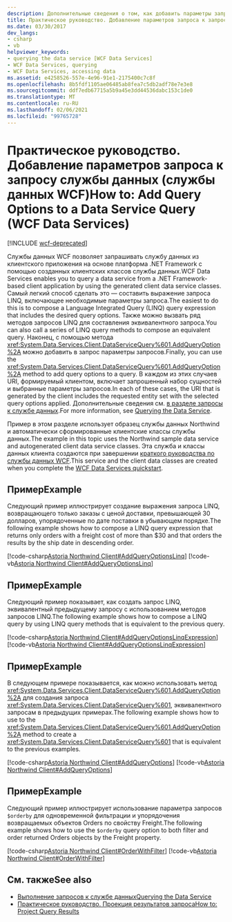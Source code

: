```yaml
---
description: Дополнительные сведения о том, как добавить параметры запроса в запрос службы данных (службы данных WCF).
title: Практическое руководство. Добавление параметров запроса к запросу службы данных (службы данных WCF)
ms.date: 03/30/2017
dev_langs:
- csharp
- vb
helpviewer_keywords:
- querying the data service [WCF Data Services]
- WCF Data Services, querying
- WCF Data Services, accessing data
ms.assetid: e4258526-557e-4e96-91e1-2175400c7c8f
ms.openlocfilehash: 8b5fdf1105ae06485ab8fea7c5db2adf78e7e3e8
ms.sourcegitcommit: ddf7edb67715a5b9a45e3dd44536dabc153c1de0
ms.translationtype: MT
ms.contentlocale: ru-RU
ms.lasthandoff: 02/06/2021
ms.locfileid: "99765728"
---
```

# <a name="how-to-add-query-options-to-a-data-service-query-wcf-data-services"></a><span data-ttu-id="b3ae2-103">Практическое руководство. Добавление параметров запроса к запросу службы данных (службы данных WCF)</span><span class="sxs-lookup"><span data-stu-id="b3ae2-103">How to: Add Query Options to a Data Service Query (WCF Data Services)</span></span>

[!INCLUDE [wcf-deprecated](~/includes/wcf-deprecated.md)]

<span data-ttu-id="b3ae2-104">Службы данных WCF позволяет запрашивать службу данных из клиентского приложения на основе платформа .NET Framework с помощью созданных клиентских классов службы данных.</span><span class="sxs-lookup"><span data-stu-id="b3ae2-104">WCF Data Services enables you to query a data service from a .NET Framework-based client application by using the generated client data service classes.</span></span> <span data-ttu-id="b3ae2-105">Самый легкий способ сделать это — составить выражение запроса LINQ, включающее необходимые параметры запроса.</span><span class="sxs-lookup"><span data-stu-id="b3ae2-105">The easiest to do this is to compose a Language Integrated Query (LINQ) query expression that includes the desired query options.</span></span> <span data-ttu-id="b3ae2-106">Также можно вызвать ряд методов запросов LINQ для составления эквивалентного запроса.</span><span class="sxs-lookup"><span data-stu-id="b3ae2-106">You can also call a series of LINQ query methods to compose an equivalent query.</span></span> <span data-ttu-id="b3ae2-107">Наконец, с помощью метода <xref:System.Data.Services.Client.DataServiceQuery%601.AddQueryOption%2A> можно добавить в запрос параметры запросов.</span><span class="sxs-lookup"><span data-stu-id="b3ae2-107">Finally, you can use the <xref:System.Data.Services.Client.DataServiceQuery%601.AddQueryOption%2A> method to add query options to a query.</span></span> <span data-ttu-id="b3ae2-108">В каждом из этих случаев URI, формируемый клиентом, включает запрошенный набор сущностей и выбранные параметры запросов.</span><span class="sxs-lookup"><span data-stu-id="b3ae2-108">In each of these cases, the URI that is generated by the client includes the requested entity set with the selected query options applied.</span></span> <span data-ttu-id="b3ae2-109">Дополнительные сведения см. [в разделе запросы к службе данных](querying-the-data-service-wcf-data-services.md).</span><span class="sxs-lookup"><span data-stu-id="b3ae2-109">For more information, see [Querying the Data Service](querying-the-data-service-wcf-data-services.md).</span></span>  
  
 <span data-ttu-id="b3ae2-110">Пример в этом разделе использует образец службы данных Northwind и автоматически сформированные клиентские классы службы данных.</span><span class="sxs-lookup"><span data-stu-id="b3ae2-110">The example in this topic uses the Northwind sample data service and autogenerated client data service classes.</span></span> <span data-ttu-id="b3ae2-111">Эта служба и классы данных клиента создаются при завершении [краткого руководства по службы данных WCF](quickstart-wcf-data-services.md).</span><span class="sxs-lookup"><span data-stu-id="b3ae2-111">This service and the client data classes are created when you complete the [WCF Data Services quickstart](quickstart-wcf-data-services.md).</span></span>  
  
## <a name="example"></a><span data-ttu-id="b3ae2-112">Пример</span><span class="sxs-lookup"><span data-stu-id="b3ae2-112">Example</span></span>  

 <span data-ttu-id="b3ae2-113">Следующий пример иллюстрирует создание выражения запроса LINQ, возвращающего только заказы с ценой доставки, превышающей 30 долларов, упорядоченные по дате поставки в убывающем порядке.</span><span class="sxs-lookup"><span data-stu-id="b3ae2-113">The following example shows how to compose a LINQ query expression that returns only orders with a freight cost of more than $30 and that orders the results by the ship date in descending order.</span></span>  
  
 [!code-csharp[Astoria Northwind Client#AddQueryOptionsLinq](../../../../samples/snippets/csharp/VS_Snippets_Misc/astoria_northwind_client/cs/source.cs#addqueryoptionslinq)]
 [!code-vb[Astoria Northwind Client#AddQueryOptionsLinq](../../../../samples/snippets/visualbasic/VS_Snippets_Misc/astoria_northwind_client/vb/source.vb#addqueryoptionslinq)]  
  
## <a name="example"></a><span data-ttu-id="b3ae2-114">Пример</span><span class="sxs-lookup"><span data-stu-id="b3ae2-114">Example</span></span>  

 <span data-ttu-id="b3ae2-115">Следующий пример показывает, как создать запрос LINQ, эквивалентный предыдущему запросу с использованием методов запросов LINQ.</span><span class="sxs-lookup"><span data-stu-id="b3ae2-115">The following example shows how to compose a LINQ query by using LINQ query methods that is equivalent to the previous query.</span></span>  
  
 [!code-csharp[Astoria Northwind Client#AddQueryOptionsLinqExpression](../../../../samples/snippets/csharp/VS_Snippets_Misc/astoria_northwind_client/cs/source.cs#addqueryoptionslinqexpression)]
 [!code-vb[Astoria Northwind Client#AddQueryOptionsLinqExpression](../../../../samples/snippets/visualbasic/VS_Snippets_Misc/astoria_northwind_client/vb/source.vb#addqueryoptionslinqexpression)]  
  
## <a name="example"></a><span data-ttu-id="b3ae2-116">Пример</span><span class="sxs-lookup"><span data-stu-id="b3ae2-116">Example</span></span>  

 <span data-ttu-id="b3ae2-117">В следующем примере показывается, как можно использовать метод <xref:System.Data.Services.Client.DataServiceQuery%601.AddQueryOption%2A> для создания запроса <xref:System.Data.Services.Client.DataServiceQuery%601>, эквивалентного запросам в предыдущих примерах.</span><span class="sxs-lookup"><span data-stu-id="b3ae2-117">The following example shows how to use to the  <xref:System.Data.Services.Client.DataServiceQuery%601.AddQueryOption%2A> method to create a <xref:System.Data.Services.Client.DataServiceQuery%601> that is equivalent to the previous examples.</span></span>  
  
 [!code-csharp[Astoria Northwind Client#AddQueryOptions](../../../../samples/snippets/csharp/VS_Snippets_Misc/astoria_northwind_client/cs/source.cs#addqueryoptions)]
 [!code-vb[Astoria Northwind Client#AddQueryOptions](../../../../samples/snippets/visualbasic/VS_Snippets_Misc/astoria_northwind_client/vb/source.vb#addqueryoptions)]  
  
## <a name="example"></a><span data-ttu-id="b3ae2-118">Пример</span><span class="sxs-lookup"><span data-stu-id="b3ae2-118">Example</span></span>  

 <span data-ttu-id="b3ae2-119">Следующий пример иллюстрирует использование параметра запросов `$orderby` для одновременной фильтрации и упорядочения возвращаемых объектов Orders по свойству Freight.</span><span class="sxs-lookup"><span data-stu-id="b3ae2-119">The following example shows how to use the `$orderby` query option to both filter and order returned Orders objects by the Freight property.</span></span>  
  
 [!code-csharp[Astoria Northwind Client#OrderWithFilter](../../../../samples/snippets/csharp/VS_Snippets_Misc/astoria_northwind_client/cs/source.cs#orderwithfilter)]
 [!code-vb[Astoria Northwind Client#OrderWithFilter](../../../../samples/snippets/visualbasic/VS_Snippets_Misc/astoria_northwind_client/vb/source.vb#orderwithfilter)]  
  
## <a name="see-also"></a><span data-ttu-id="b3ae2-120">См. также</span><span class="sxs-lookup"><span data-stu-id="b3ae2-120">See also</span></span>

- [<span data-ttu-id="b3ae2-121">Выполнение запросов к службе данных</span><span class="sxs-lookup"><span data-stu-id="b3ae2-121">Querying the Data Service</span></span>](querying-the-data-service-wcf-data-services.md)
- [<span data-ttu-id="b3ae2-122">Практическое руководство. Проекция результатов запроса</span><span class="sxs-lookup"><span data-stu-id="b3ae2-122">How to: Project Query Results</span></span>](how-to-project-query-results-wcf-data-services.md)
